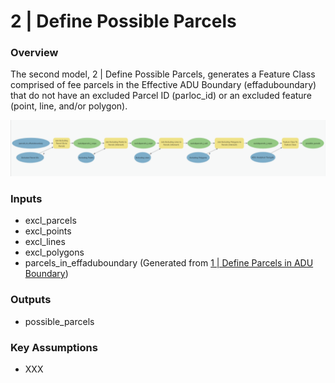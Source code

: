 # 2 | Define Possible Parcels

### Overview

The second model, 2 | Define Possible Parcels, generates a Feature Class comprised of fee parcels in the Effective ADU Boundary (effaduboundary) that do not have an excluded Parcel ID (parloc\_id) or an excluded feature (point, line, and/or polygon).

![ModelBuilder Screenshot. Click to expand.](../.gitbook/assets/Model2.png)

### Inputs

* excl\_parcels
* excl\_points
* excl\_lines
* excl\_polygons
* parcels\_in\_effaduboundary (Generated from [1 | Define Parcels in ADU Boundary](../analysis-overview/page-1.md))

### Outputs

* possible\_parcels

### Key Assumptions

* XXX

